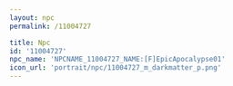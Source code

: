 ```yaml
---
layout: npc
permalink: /11004727

title: Npc
id: '11004727'
npc_name: 'NPCNAME_11004727_NAME:[F]EpicApocalypse01'
icon_url: 'portrait/npc/11004727_m_darkmatter_p.png'
---
```

